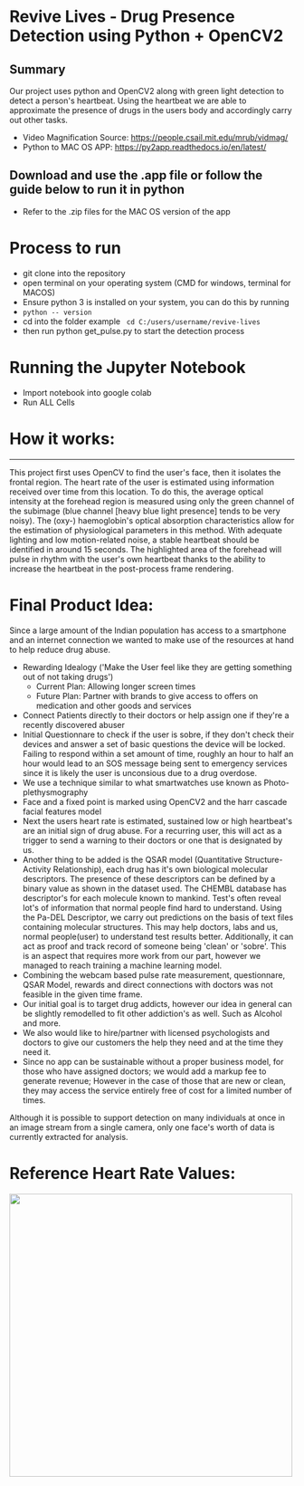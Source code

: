 # Revive Lives - Drug Presence Detection using Python + OpenCV2
## Summary
Our project uses python and OpenCV2 along with green light detection to detect a person's heartbeat. Using the heartbeat we are able to approximate the presence of drugs in the users body and accordingly carry out other tasks.


- Video Magnification Source: https://people.csail.mit.edu/mrub/vidmag/
- Python to MAC OS APP: https://py2app.readthedocs.io/en/latest/

## Download and use the .app file or follow the guide below to run it in python
- Refer to the .zip files for the MAC OS version of the app

# Process to run
- git clone into the repository
- open terminal on your operating system (CMD for windows, terminal for MACOS)
- Ensure python 3 is installed on your system, you can do this by running 
- ```python -- version```
- cd into the folder example 
 ``` cd C:/users/username/revive-lives```
- then run python get_pulse.py to start the detection process

# Running the Jupyter Notebook
- Import notebook into google colab
- Run ALL Cells

# How it works:

-----------------

This project first uses OpenCV to find the user's face, then it isolates the frontal region. The heart rate of the user is estimated using information received over time from this location. To do this, the average optical intensity at the forehead region is measured using only the green channel of the subimage (blue channel [heavy blue light presence] tends to be very noisy). The (oxy-) haemoglobin's optical absorption characteristics allow for the estimation of physiological parameters in this method. With adequate lighting and low motion-related noise, a stable heartbeat should be identified in around 15 seconds. The highlighted area of the forehead will pulse in rhythm with the user's own heartbeat thanks to the ability to increase the heartbeat in the post-process frame rendering.

# Final Product Idea:
Since a large amount of the Indian population has access to a smartphone and an internet connection we wanted to make use of the resources at hand to help reduce drug abuse. 
- Rewarding Idealogy ('Make the User feel like they are getting something out of not taking drugs')
	- Current Plan: Allowing longer screen times
	- Future Plan: Partner with brands to give access to offers on medication and other goods and services
- Connect Patients directly to their doctors or help assign one if they're a recently discovered abuser
- Initial Questionnare to check if the user is sobre, if they don't check their devices and answer a set of basic questions the device will be locked. Failing to respond within a set amount of time, roughly an hour to half an hour would lead to an SOS message being sent to emergency services since it is likely the user is unconsious due to a drug overdose.
- We use a technique similar to what smartwatches use known as Photo-plethysmography
- Face and a fixed point is marked using OpenCV2 and the harr cascade facial features model
- Next the users heart rate is estimated, sustained low or high heartbeat's are an initial sign of drug abuse. For a recurring user, this will act as a trigger to send a warning to their doctors or one that is designated by us.
- Another thing to be added is the QSAR model (Quantitative Structure-Activity Relationship), each drug has it's own biological molecular descriptors. The presence of these descriptors can be defined by a binary value as shown in the dataset used. The CHEMBL database has descriptor's for each molecule known to mankind. Test's often reveal lot's of information that normal people find hard to understand. Using the Pa-DEL Descriptor, we carry out predictions on the basis of text files containing molecular structures. This may help doctors, labs and us, normal people(user) to understand test results better. Additionally, it can act as proof and track record of someone being 'clean' or 'sobre'. This is an aspect that requires more work from our part, however we managed to reach training a machine learning model.
- Combining the webcam based pulse rate measurement, questionnare, QSAR Model, rewards and direct connections with doctors was not feasible in the given time frame.
- Our initial goal is to target drug addicts, however our idea in general can be slightly remodelled to fit other addiction's as well. Such as Alcohol and more.
- We also would like to hire/partner with licensed psychologists and doctors to give our customers the help they need and at the time they need it.
- Since no app can be sustainable without a proper business model, for those who have assigned doctors; we would add a markup fee to generate revenue; However in the case of those that are new or clean, they may access the service entirely free of cost for a limited number of times.

Although it is possible to support detection on many individuals at once in an image stream from a single camera, only one face's worth of data is currently extracted for analysis.

# Reference Heart Rate Values:
<img src = "https://raw.githubusercontent.com/bebochakravarti/Revive-Lives-/main/heart%20rate%20.png" style="width:500px;"></img>
